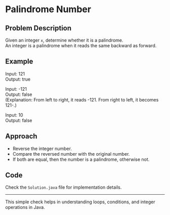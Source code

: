 # Palindrome Number

## Problem Description
Given an integer `x`, determine whether it is a palindrome.  
An integer is a palindrome when it reads the same backward as forward.  

## Example
Input: 121  
Output: true  

Input: -121  
Output: false  
(Explanation: From left to right, it reads -121. From right to left, it becomes 121-.)

Input: 10  
Output: false  

## Approach
- Reverse the integer number.
- Compare the reversed number with the original number.
- If both are equal, then the number is a palindrome, otherwise not.

## Code
Check the `Solution.java` file for implementation details.

---

This simple check helps in understanding loops, conditions, and integer operations in Java.
